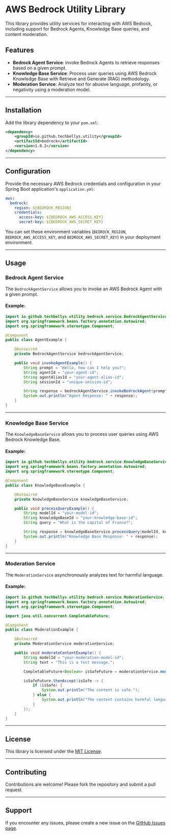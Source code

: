 # AWS Bedrock Utility Library

This library provides utility services for interacting with AWS Bedrock, including support for Bedrock Agents, Knowledge Base queries, and content moderation.

## Features
- **Bedrock Agent Service**: Invoke Bedrock Agents to retrieve responses based on a given prompt.
- **Knowledge Base Service**: Process user queries using AWS Bedrock Knowledge Base with Retrieve and Generate (RAG) methodology.
- **Moderation Service**: Analyze text for abusive language, profanity, or negativity using a moderation model.

---

## Installation
Add the library dependency to your `pom.xml`:

```xml
<dependency>
    <groupId>io.github.techbellys.utility</groupId>
    <artifactId>bedrock</artifactId>
    <version>1.0.2</version>
</dependency>
```

---

## Configuration
Provide the necessary AWS Bedrock credentials and configuration in your Spring Boot application's `application.yml`:

```yaml
aws:
  bedrock:
    region: ${BEDROCK_REGION}
    credentials:
      access-key: ${BEDROCK_AWS_ACCESS_KEY}
      secret-key: ${BEDROCK_AWS_SECRET_KEY}
```

You can set these environment variables (`BEDROCK_REGION`, `BEDROCK_AWS_ACCESS_KEY`, and `BEDROCK_AWS_SECRET_KEY`) in your deployment environment.

---

## Usage

### Bedrock Agent Service
The `BedrockAgentService` allows you to invoke an AWS Bedrock Agent with a given prompt.

#### Example:
```java
import io.github.techbellys.utility.bedrock.service.BedrockAgentService;
import org.springframework.beans.factory.annotation.Autowired;
import org.springframework.stereotype.Component;

@Component
public class AgentExample {

    @Autowired
    private BedrockAgentService bedrockAgentService;

    public void invokeAgentExample() {
        String prompt = "Hello, how can I help you?";
        String agentId = "your-agent-id";
        String agentAliasId = "your-agent-alias-id";
        String sessionId = "unique-session-id";

        String response = bedrockAgentService.invokeBedrockAgent(prompt, agentId, agentAliasId, sessionId);
        System.out.println("Agent Response: " + response);
    }
}
```

---

### Knowledge Base Service
The `KnowledgeBaseService` allows you to process user queries using AWS Bedrock Knowledge Base.

#### Example:
```java
import io.github.techbellys.utility.bedrock.service.KnowledgeBaseService;
import org.springframework.beans.factory.annotation.Autowired;
import org.springframework.stereotype.Component;

@Component
public class KnowledgeBaseExample {

    @Autowired
    private KnowledgeBaseService knowledgeBaseService;

    public void processQueryExample() {
        String modelId = "your-model-id";
        String knowledgeBaseId = "your-knowledge-base-id";
        String query = "What is the capital of France?";

        String response = knowledgeBaseService.processQuery(modelId, knowledgeBaseId, query);
        System.out.println("Knowledge Base Response: " + response);
    }
}
```

---

### Moderation Service
The `ModerationService` asynchronously analyzes text for harmful language.

#### Example:
```java
import io.github.techbellys.utility.bedrock.service.ModerationService;
import org.springframework.beans.factory.annotation.Autowired;
import org.springframework.stereotype.Component;

import java.util.concurrent.CompletableFuture;

@Component
public class ModerationExample {

    @Autowired
    private ModerationService moderationService;

    public void moderateContentExample() {
        String modelId = "your-moderation-model-id";
        String text = "This is a test message.";

        CompletableFuture<Boolean> isSafeFuture = moderationService.moderateContent(modelId, text);

        isSafeFuture.thenAccept(isSafe -> {
            if (isSafe) {
                System.out.println("The content is safe.");
            } else {
                System.out.println("The content contains harmful language.");
            }
        });
    }
}
```

---

## License
This library is licensed under the [MIT License](LICENSE).

---

## Contributing
Contributions are welcome! Please fork the repository and submit a pull request.

---

## Support
If you encounter any issues, please create a new issue on the [GitHub Issues page](https://github.com/techbellys/aws-bedrock-utility/issues).
```

